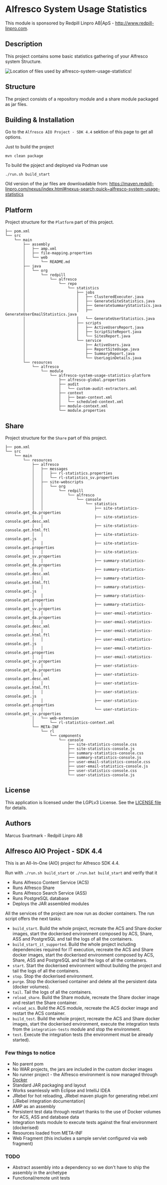 # Alfresco System Usage Statistics

This module is sponsored by Redpill Linpro AB|ApS - http://www.redpill-linpro.com.

## Description

This project contains some basic statistics gathering of your Alfresco system
Structure.

![Location of files used by alfresco-system-usage-statistics!](images/alfresco-system-usage-statistics_001.png "Location of files used by alfresco-system-usage-statistics")

## Structure

The project consists of a repository module and a share module packaged as jar files.

## Building & Installation

Go to the `Alfresco AIO Project - SDK 4.4` sektion of this page to get all options.

Just to build the project

````
mvn clean package
````

To build the pjoject and deployed via Podman use

````
./run.sh build_start
````

Old version of the jar files are downloadable from: https://maven.redpill-linpro.com/nexus/index.html#nexus-search;quick~alfresco-system-usage-statistics

## Platform

Project structure for the `Platform` part of this project.
````
├── pom.xml
└── src
    └── main
        ├── assembly
        │   ├── amp.xml
        │   ├── file-mapping.properties
        │   └── web
        │       └── README.md
        ├── java
        │   └── org
        │       └── redpill
        │           └── alfresco
        │               └── repo
        │                   └── statistics
        │                       ├── jobs
        │                       │   ├── ClusteredExecuter.java
        │                       │   ├── GenerateSiteStatistics.java
        │                       │   ├── GenerateSummaryStatistics.java
        │                       │   ├── GenerateUserEmailStatistics.java
        │                       │   └── GenerateUserStatistics.java
        │                       ├── scripts
        │                       │   ├── ActiveUsersReport.java
        │                       │   ├── ScriptSiteReport.java
        │                       │   └── SitesReport.java
        │                       └── service
        │                           ├── ActiveUsers.java
        │                           ├── ReportSiteUsage.java
        │                           ├── SummaryReport.java
        │                           └── UserLoginDetails.java
        └── resources
            └── alfresco
                └── module
                    └── alfresco-system-usage-statistics-platform
                        ├── alfresco-global.properties
                        ├── audit
                        │   └── custom-audit-extractors.xml
                        ├── context
                        │   ├── bean-context.xml
                        │   └── scheduled-context.xml
                        ├── module-context.xml
                        └── module.properties

````

## Share

Project structure for the `Share` part of this project.
````
├── pom.xml
└── src
    └── main
        └── resources
            ├── alfresco
            │   ├── messages
            │   │   ├── rl-statistics.properties
            │   │   └── rl-statistics_sv.properties
            │   ├── site-webscripts
            │   │   └── org
            │   │       └── redpill
            │   │           └── alfresco
            │   │               └── console
            │   │                   └── statistics
            │   │                       ├── site-statistics-console.get_da.properties
            │   │                       ├── site-statistics-console.get.desc.xml
            │   │                       ├── site-statistics-console.get.html.ftl
            │   │                       ├── site-statistics-console.get.js
            │   │                       ├── site-statistics-console.get.properties
            │   │                       ├── site-statistics-console.get_sv.properties
            │   │                       ├── summary-statistics-console.get_da.properties
            │   │                       ├── summary-statistics-console.get.desc.xml
            │   │                       ├── summary-statistics-console.get.html.ftl
            │   │                       ├── summary-statistics-console.get.js
            │   │                       ├── summary-statistics-console.get.properties
            │   │                       ├── summary-statistics-console.get_sv.properties
            │   │                       ├── user-email-statistics-console.get_da.properties
            │   │                       ├── user-email-statistics-console.get.desc.xml
            │   │                       ├── user-email-statistics-console.get.html.ftl
            │   │                       ├── user-email-statistics-console.get.js
            │   │                       ├── user-email-statistics-console.get.properties
            │   │                       ├── user-email-statistics-console.get_sv.properties
            │   │                       ├── user-statistics-console.get_da.properties
            │   │                       ├── user-statistics-console.get.desc.xml
            │   │                       ├── user-statistics-console.get.html.ftl
            │   │                       ├── user-statistics-console.get.js
            │   │                       ├── user-statistics-console.get.properties
            │   │                       └── user-statistics-console.get_sv.properties
            │   └── web-extension
            │       └── rl-statistics-context.xml
            └── META-INF
                └── rl
                    └── components
                        └── console
                            ├── site-statistics-console.css
                            ├── site-statistics-console.js
                            ├── summary-statistics-console.css
                            ├── summary-statistics-console.js
                            ├── user-email-statistics-console.css
                            ├── user-email-statistics-console.js
                            ├── user-statistics-console.css
                            └── user-statistics-console.js
````

## License


This application is licensed under the LGPLv3 License. See the [LICENSE file](LICENSE) for details.

## Authors

Marcus Svartmark - Redpill Linpro AB

## Alfresco AIO Project - SDK 4.4

This is an All-In-One (AIO) project for Alfresco SDK 4.4.

Run with `./run.sh build_start` or `./run.bat build_start` and verify that it

 * Runs Alfresco Content Service (ACS)
 * Runs Alfresco Share
 * Runs Alfresco Search Service (ASS)
 * Runs PostgreSQL database
 * Deploys the JAR assembled modules

All the services of the project are now run as docker containers. The run script offers the next tasks:

 * `build_start`. Build the whole project, recreate the ACS and Share docker images, start the dockerised environment composed by ACS, Share, ASS and PostgreSQL and tail the logs of all the containers.
 * `build_start_it_supported`. Build the whole project including dependencies required for IT execution, recreate the ACS and Share docker images, start the dockerised environment composed by ACS, Share, ASS and PostgreSQL and tail the logs of all the containers.
 * `start`. Start the dockerised environment without building the project and tail the logs of all the containers.
 * `stop`. Stop the dockerised environment.
 * `purge`. Stop the dockerised container and delete all the persistent data (docker volumes).
 * `tail`. Tail the logs of all the containers.
 * `reload_share`. Build the Share module, recreate the Share docker image and restart the Share container.
 * `reload_acs`. Build the ACS module, recreate the ACS docker image and restart the ACS container.
 * `build_test`. Build the whole project, recreate the ACS and Share docker images, start the dockerised environment, execute the integration tests from the `integration-tests` module and stop the environment.
 * `test`. Execute the integration tests (the environment must be already started).

### Few things to notice

 * No parent pom
 * No WAR projects, the jars are included in the custom docker images
 * No runner project - the Alfresco environment is now managed through [Docker](https://www.docker.com/)
 * Standard JAR packaging and layout
 * Works seamlessly with Eclipse and IntelliJ IDEA
 * JRebel for hot reloading, JRebel maven plugin for generating rebel.xml [JRebel integration documentation]
 * AMP as an assembly
 * Persistent test data through restart thanks to the use of Docker volumes for ACS, ASS and database data
 * Integration tests module to execute tests against the final environment (dockerised)
 * Resources loaded from META-INF
 * Web Fragment (this includes a sample servlet configured via web fragment)

### TODO

  * Abstract assembly into a dependency so we don't have to ship the assembly in the archetype
  * Functional/remote unit tests

